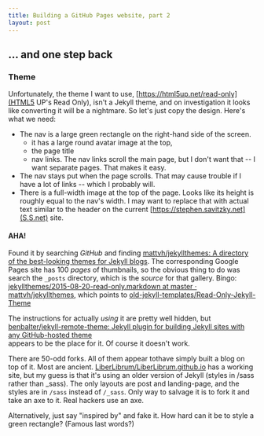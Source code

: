 ```yaml
---
title: Building a GitHub Pages website, part 2
layout: post
---
```

## ... and one step back

### Theme

Unfortunately, the theme I want to use, [https://html5up.net/read-only](HTML5
UP's Read Only), isn't a Jekyll theme, and on investigation it looks like
converting it will be a nightmare.  So let's just copy the design.  Here's
what we need:

  * The nav is a large green rectangle on the right-hand side of the screen.
    * it has a large round avatar image at the top, 
	* the page title
	* nav links.  The nav links scroll the main page, but I don't want that --
	  I want separate pages.  That makes it easy.
  * The nav stays put when the page scrolls.  That may cause trouble if I have
	a lot of links -- which I probably will.
  * There is a full-width image at the top of the page.  Looks like its height
	is roughly equal to the nav's width.  I may want to replace that with
	actual text similar to the header on the current
	[https://stephen.savitzky.net](S.S.net) site.
	
#### AHA!

Found it by searching _GitHub_ and finding [mattvh/jekyllthemes: A directory
of the best-looking themes for Jekyll
blogs](https://github.com/mattvh/jekyllthemes).  The corresponding Google
Pages site has 100 _pages_ of thumbnails, so the obvious thing to do was
search the `_posts` directory, which is the _source_ for that gallery.
Bingo: [jekyllthemes/2015-08-20-read-only.markdown at master ·
mattvh/jekyllthemes](https://github.com/mattvh/jekyllthemes/blob/master/_posts/2015-08-20-read-only.markdown),
which points to
[old-jekyll-templates/Read-Only-Jekyll-Theme](https://github.com/old-jekyll-templates/Read-Only-Jekyll-Theme) 
	
The instructions for actually _using_ it are pretty well hidden, but
[benbalter/jekyll-remote-theme: Jekyll plugin for building Jekyll sites with
any GitHub-hosted theme](https://github.com/benbalter/jekyll-remote-theme) 	
appears to be the place for it.  Of course it doesn't work.

There are 50-odd forks.  All of them appear tothave simply built a blog on top
of it.  Most are ancient.
[LiberLibrum/LiberLibrum.github.io](https://github.com/LiberLibrum/LiberLibrum.github.io)
has a working site, but my guess is that it's using an older version of Jekyll
(styles in /sass rather than _sass).  The only layouts are post and
landing-page, and the styles are in `/sass` instead of `/_sass`.  Only way to
salvage it is to fork it and take an axe to it.  Real hackers use an axe.

Alternatively, just say "inspired by" and fake it.  How hard can it be to
style a green rectangle?  (Famous last words?)

